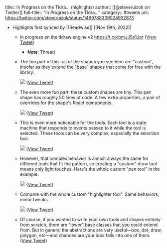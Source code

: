 title:: In Progress on the Tldra... (highlights)
author:: [[@steveruizok on Twitter]]
full-title:: "In Progress on the Tldra..."
category:: #tweets
url:: https://twitter.com/steveruizok/status/1469788339024932873

- Highlights first synced by [[Readwise]] [[Nov 19th, 2022]]
	- in progress on the tldraw engine v2 https://t.co/bmJJSs1Jpr ([View Tweet](https://twitter.com/steveruizok/status/1469788339024932873))
		- **Note**: Thread
	- The fun part of this: all of the shapes you see here are "custom", insofar as they extend the "base" shapes that come for free with the library. 
	  
	  ![](https://pbs.twimg.com/media/FGW5v5fXwA08j0O.jpg) ([View Tweet](https://twitter.com/steveruizok/status/1469788344095756292))
	- The even more fun part: these custom shapes are tiny. This pen shape has roughly 50 lines of code. A few extra properties, a pair of overrides for the shape's React components. 
	  
	  ![](https://pbs.twimg.com/media/FGW6TUHXoAc2Ylq.jpg) ([View Tweet](https://twitter.com/steveruizok/status/1469788346436182016))
	- This is even more noticeable for the tools. Each tool is a state machine that responds to events passed to it while the tool is selected. These tools can be very complex, especially the selection tool. 
	  
	  ![](https://pbs.twimg.com/media/FGW7coxXsAUjVqA.jpg) ([View Tweet](https://twitter.com/steveruizok/status/1469788352236900353))
	- However, that complex behavior is almost always the same for different tools that fit the pattern, so creating a "custom" draw tool means only light touches. Here's the whole custom "pen tool" in the example. 
	  
	  ![](https://pbs.twimg.com/media/FGW77gaXwAcAsRB.jpg) ([View Tweet](https://twitter.com/steveruizok/status/1469788354451746818))
	- Compare with the whole custom "highlighter tool". Same behaviors, minor tweaks. 
	  
	  ![](https://pbs.twimg.com/media/FGW8EwSWQAYtzHx.jpg) ([View Tweet](https://twitter.com/steveruizok/status/1469788358515871750))
	- Of course, if you wanted to write your own tools and shapes entirely from scratch, there are "lower" base classes that you could extend from. But in general the abstractions are very useful—box, dot, draw, polygon, etc—and chances are your idea falls into one of them. ([View Tweet](https://twitter.com/steveruizok/status/1469788360348737537))